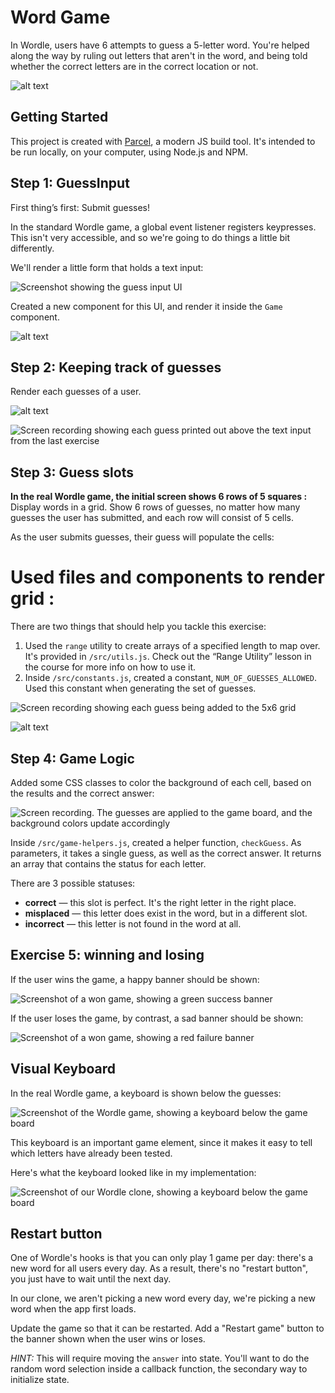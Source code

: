 # Word Game

In Wordle, users have 6 attempts to guess a 5-letter word. You're helped along the way by ruling out letters that aren't in the word, and being told whether the correct letters are in the correct location or not.

![alt text](image-3.png)

## Getting Started

This project is created with [Parcel](https://parceljs.org/), a modern JS build tool. It's intended to be run locally, on your computer, using Node.js and NPM.

## Step 1: GuessInput

First thing’s first: Submit guesses!

In the standard Wordle game, a global event listener registers keypresses. This isn't very accessible, and so we're going to do things a little bit differently.

We'll render a little form that holds a text input:

![Screenshot showing the guess input UI](docs/guess-input.png)

Created a new component for this UI, and render it inside the `Game` component.

![alt text](image.png)

## Step 2: Keeping track of guesses

Render each guesses of a user.

![alt text](image-1.png)

![Screen recording showing each guess printed out above the text input from the last exercise](docs/printed-word-list.gif)

## Step 3: Guess slots

**In the real Wordle game, the initial screen shows 6 rows of 5 squares :**
Display words in a grid. Show 6 rows of guesses, no matter how many guesses the user has submitted, and each row will consist of 5 cells.

As the user submits guesses, their guess will populate the cells:

# Used files and components to render grid :

There are two things that should help you tackle this exercise:

1. Used the `range` utility to create arrays of a specified length to map over. It's provided in `/src/utils.js`. Check out the “Range Utility” lesson in the course for more info on how to use it.
2. Inside `/src/constants.js`, created a constant, `NUM_OF_GUESSES_ALLOWED`. Used this constant when generating the set of guesses.

![Screen recording showing each guess being added to the 5x6 grid](docs/words-in-cells.gif)

![alt text](image-2.png)

## Step 4: Game Logic

Added some CSS classes to color the background of each cell, based on the results and the correct answer:

![Screen recording. The guesses are applied to the game board, and the background colors update accordingly](docs/words-with-backgrounds.gif)

Inside `/src/game-helpers.js`, created a helper function, `checkGuess`. As parameters, it takes a single guess, as well as the correct answer. It returns an array that contains the status for each letter.

There are 3 possible statuses:

- **correct** — this slot is perfect. It's the right letter in the right place.
- **misplaced** — this letter does exist in the word, but in a different slot.
- **incorrect** — this letter is not found in the word at all.

## Exercise 5: winning and losing

If the user wins the game, a happy banner should be shown:

![Screenshot of a won game, showing a green success banner](docs/happy-banner.png)

If the user loses the game, by contrast, a sad banner should be shown:

![Screenshot of a won game, showing a red failure banner](docs/sad-banner.png)

## Visual Keyboard

In the real Wordle game, a keyboard is shown below the guesses:

![Screenshot of the Wordle game, showing a keyboard below the game board](docs/bottom-keyboard-original.png)

This keyboard is an important game element, since it makes it easy to tell which letters have already been tested.

Here's what the keyboard looked like in my implementation:

![Screenshot of our Wordle clone, showing a keyboard below the game board](docs/bottom-keyboard-clone.png)

## Restart button

One of Wordle's hooks is that you can only play 1 game per day: there's a new word for all users every day. As a result, there's no "restart button", you just have to wait until the next day.

In our clone, we aren't picking a new word every day, we're picking a new word when the app first loads.

Update the game so that it can be restarted. Add a "Restart game" button to the banner shown when the user wins or loses.

_HINT:_ This will require moving the `answer` into state. You'll want to do the random word selection inside a callback function, the secondary way to initialize state.
